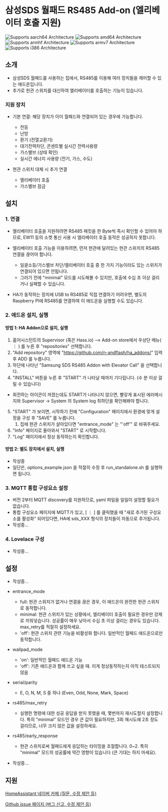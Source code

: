 # 삼성SDS 월패드 RS485 Add-on (엘리베이터 호출 지원)

![Supports aarch64 Architecture][aarch64-shield] ![Supports amd64 Architecture][amd64-shield] ![Supports armhf Architecture][armhf-shield] ![Supports armv7 Architecture][armv7-shield] ![Supports i386 Architecture][i386-shield]

## 소개

* 삼성SDS 월패드를 사용하는 집에서, RS485를 이용해 여러 장치들을 제어할 수 있는 애드온입니다.
* 추가로 현관 스위치를 대신하여 엘리베이터를 호출하는 기능이 있습니다.

### 지원 장치

* 기본 연결: 해당 장치가 이미 월패드와 연결되어 있는 경우에 가능합니다.
  * 전등
  * 난방
  * 환기 (전열교환기)
  * 대기전력차단, 콘센트별 실시간 전력사용량
  * 가스밸브 (상태 확인)
  * 실시간 에너지 사용량 (전기, 가스, 수도)

* 현관 스위치 대체 시 추가 연결
  * 엘리베이터 호출
  * 가스밸브 잠금

## 설치

### 1. 연결

* 엘리베이터 호출을 지원하려면 RS485 패킷을 한 Byte씩 즉시 확인할 수 있어야 하므로, EW11 등의 소켓 통신 사용 시 엘리베이터 호출 동작은 성공하지 못합니다.

* 엘리베이터 호출 기능을 이용하려면, 먼저 현관에 달려있는 현관 스위치의 RS485 연결을 끊어야 합니다.
  * 일괄소등/가스밸브 차단/엘리베이터 호출 중 한 가지 기능이라도 있는 스위치가 연결되어 있으면 안됩니다.
  * 그러기 전에 "minimal" 모드를 시도해볼 수 있지만, 호출에 수십 초 이상 걸리거나 실패할 수 있습니다.

* HA가 동작하는 장치에 USB to RS485로 직접 연결하기 어려우면, 별도의 Raspberry PI에 RS485를 연결하여 이 애드온을 실행할 수도 있습니다.

### 2. 애드온 설치, 실행

#### 방법 1: HA Addon으로 설치, 실행

1. 홈어시스턴트의 Supervisor (혹은 Hass.io) --> Add-on store에서 우상단 메뉴( ⋮ ) 를 누른 후 "repositories" 선택합니다.
2. "Add repository" 영역에 "https://github.com/n-andflash/ha_addons/" 입력 후 ADD 를 누릅니다.
3. 하단에 나타난 "Samsung SDS RS485 Addon with Elevator Call" 을 선택합니다.
4. "INSTALL" 버튼을 누른 후 "START" 가 나타날 때까지 기다립니다. (수 분 이상 걸릴 수 있습니다)
  * 회전하는 아이콘이 꺼졌는데도 START가 나타나지 않으면, 빨갛게 표시된 에러메시지와 Supervisor -> System 의 System log 최하단을 확인해봐야 합니다.
5. "START" 가 보이면, 시작하기 전에 "Configuration" 페이지에서 환경에 맞게 설정을 구성 후 "SAVE" 를 누릅니다.
    1. 집에 현관 스위치가 살아있다면 "entrance_mode" 는 "'off'" 로 바꿔주세요.
6. "Info" 페이지로 돌아와서 "START" 로 시작합니다.
7. "Log" 페이지에서 정상 동작하는지 확인합니다.

#### 방법 2: 별도 장치에서 설치, 실행

* 작성중
* 일단은, options\_example.json 을 적절히 수정 후 run_standalone.sh 를 실행하면 됩니다.

### 3. MQTT 통합 구성요소 설정

* 버전 2부터 MQTT discovery를 지원하므로, yaml 파일을 일일이 설정할 필요가 없습니다.
* 통합 구성요소 페이지에 MQTT가 있고, [ ⋮ ] 를 클릭했을 때 "새로 추가된 구성요소를 활성화" 되어있다면, HA에 sds_XXX 형식의 장치들이 자동으로 추가됩니다.
* 작성중...

### 4. Lovelace 구성

* 작성중...

## 설정

* 작성중...

* entrance\_mode
  * full: 현관 스위치가 없거나 연결을 끊은 경우, 이 애드온이 완전한 현관 스위치로 동작합니다.
  * minimal: 현관 스위치가 있는 상황에서, 엘리베이터 호출이 필요한 경우만 강제로 끼워넣습니다. 성공률이 매우 낮아서 수십 초 이상 걸리는 경우도 있습니다. max_retry를 적절히 설정하세요.
  * 'off': 현관 스위치 관련 기능을 비활성화 합니다. 일반적인 월패드 애드온으로만 동작합니다.

* wallpad\_mode
  * 'on': 일반적인 월패드 애드온 기능
  * 'off': 기존 애드온과 함께 쓰고 싶을 때. 이게 정상동작하는지 아직 테스트되지 않음

* serial/parity
  * E, O, N, M, S 중 하나 (Even, Odd, None, Mark, Space)

* rs485/max\_retry
  * 실행한 명령에 대한 성공 응답을 받지 못했을 때, 몇번까지 재시도할지 설정합니다. 특히 "minimal" 모드인 경우 큰 값이 필요하지만, 3회 재시도에 2초 정도 걸리므로, 너무 크지 않은 값을 설정하세요.

* rs485/early\_response
  * 현관 스위치로써 월패드에게 응답하는 타이밍을 조절합니다. 0~2. 특히 "minimal" 모드의 성공률에 약간 영향이 있습니다 (큰 기대는 하지 마세요).

* 작성중...

## 지원

[HomeAssistant 네이버 카페 (질문, 수정 제안 등)](https://cafe.naver.com/koreassistant)

[Github issue 페이지 (버그 신고, 수정 제안 등)](https://github.com/n-andflash/ha_addons/issues)

[aarch64-shield]: https://img.shields.io/badge/aarch64-yes-green.svg
[amd64-shield]: https://img.shields.io/badge/amd64-yes-green.svg
[armhf-shield]: https://img.shields.io/badge/armhf-yes-green.svg
[armv7-shield]: https://img.shields.io/badge/armv7-yes-green.svg
[i386-shield]: https://img.shields.io/badge/i386-yes-green.svg
